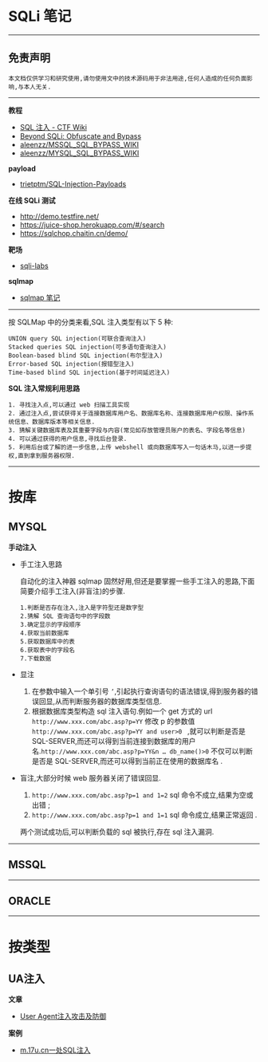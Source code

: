 # SQLi 笔记

---

## 免责声明

`本文档仅供学习和研究使用,请勿使用文中的技术源码用于非法用途,任何人造成的任何负面影响,与本人无关.`

---

**教程**
- [SQL 注入 - CTF Wiki](https://ctf-wiki.github.io/ctf-wiki/web/sqli/)
- [Beyond SQLi: Obfuscate and Bypass](https://www.exploit-db.com/papers/17934)
- [aleenzz/MSSQL_SQL_BYPASS_WIKI](https://github.com/aleenzz/MSSQL_SQL_BYPASS_WIKI)
- [aleenzz/MYSQL_SQL_BYPASS_WIKI](https://github.com/aleenzz/MYSQL_SQL_BYPASS_WIKI)

**payload**
- [trietptm/SQL-Injection-Payloads](https://github.com/trietptm/SQL-Injection-Payloads)

**在线 SQLi 测试**
- http://demo.testfire.net/
- https://juice-shop.herokuapp.com/#/search
- https://sqlchop.chaitin.cn/demo/

**靶场**
- [sqli-labs](../../实验/Misc/sqli-labs-WalkThrough.md)

**sqlmap**
- [sqlmap 笔记](../../工具/sqlmap笔记.md)

---

按 SQLMap 中的分类来看,SQL 注入类型有以下 5 种:
```
UNION query SQL injection(可联合查询注入)
Stacked queries SQL injection(可多语句查询注入)
Boolean-based blind SQL injection(布尔型注入)
Error-based SQL injection(报错型注入)
Time-based blind SQL injection(基于时间延迟注入)
```

**SQL 注入常规利用思路**
```
1. 寻找注入点,可以通过 web 扫描工具实现
2. 通过注入点,尝试获得关于连接数据库用户名、数据库名称、连接数据库用户权限、操作系统信息、数据库版本等相关信息.
3. 猜解关键数据库表及其重要字段与内容(常见如存放管理员账户的表名、字段名等信息)
4. 可以通过获得的用户信息,寻找后台登录.
5. 利用后台或了解的进一步信息,上传 webshell 或向数据库写入一句话木马,以进一步提权,直到拿到服务器权限.
```

---

# 按库
## MYSQL

**手动注入**
- 手工注入思路

    自动化的注入神器 sqlmap 固然好用,但还是要掌握一些手工注入的思路,下面简要介绍手工注入(非盲注)的步骤.
    ```
    1.判断是否存在注入,注入是字符型还是数字型
    2.猜解 SQL 查询语句中的字段数
    3.确定显示的字段顺序
    4.获取当前数据库
    5.获取数据库中的表
    6.获取表中的字段名
    7.下载数据
    ```

- 显注
    1. 在参数中输入一个单引号 `’`,引起执行查询语句的语法错误,得到服务器的错误回显,从而判断服务器的数据库类型信息.
    2. 根据数据库类型构造 sql 注入语句.例如一个 get 方式的 url `http://www.xxx.com/abc.asp?p=YY` 修改 p 的参数值 `http://www.xxx.com/abc.asp?p=YY and user>0 ` ,就可以判断是否是 SQL-SERVER,而还可以得到当前连接到数据库的用户名.`http://www.xxx.com/abc.asp?p=YY&n … db_name()>0` 不仅可以判断是否是 SQL-SERVER,而还可以得到当前正在使用的数据库名 .

- 盲注,大部分时候 web 服务器关闭了错误回显.
    1. `http://www.xxx.com/abc.asp?p=1 and 1=2` sql 命令不成立,结果为空或出错 ;
    2. `http://www.xxx.com/abc.asp?p=1 and 1=1` sql 命令成立,结果正常返回 .

    两个测试成功后,可以判断负载的 sql 被执行,存在 sql 注入漏洞.

---

## MSSQL



---

## ORACLE



---

# 按类型
## UA注入

**文章**
- [User Agent注入攻击及防御](https://www.freebuf.com/articles/web/105124.html)

**案例**
- [m.17u.cn一处SQL注入](https://sec.ly.com/bugdetail?id=009063229194078153174131073236159115161105151152)

